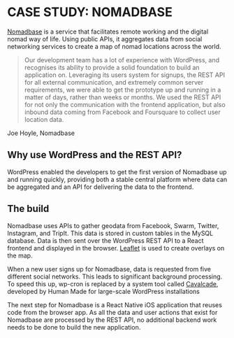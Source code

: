 # CASE STUDY: NOMADBASE

[Nomadbase](http://nomadbase.io) is a service that facilitates remote working and the digital nomad way of life. Using public APIs, it aggregates data from social networking services to create a map of nomad locations across the world.
> Our development team has a lot of experience with WordPress, and recognises its ability to provide a solid foundation to build an application on. Leveraging its users system for signups, the REST API for all external communication, and extremely common server requirements, we were able to get the prototype up and running in a matter of days, rather than weeks or months. We used the REST API for not only the communication with the frontend application, but also inbound data coming from Facebook and Foursquare to collect user location data.

Joe Hoyle, Nomadbase## Why use WordPress and the REST API?

WordPress enabled the developers to get the first version of Nomadbase up and running quickly, providing both a stable central platform where data can be aggregated and an API for delivering the data to the frontend.

## The build

Nomadbase uses APIs to gather geodata from Facebook, Swarm, Twitter, Instagram, and TripIt. This data is stored in custom tables in the MySQL database. Data is then sent over the WordPress REST API to a React frontend and displayed in the browser. [Leaflet](http://leafletjs.com/) is used to create overlays on the map.

When a new user signs up for Nomadbase, data is requested from five different social networks. This leads to significant background processing. To speed this up, wp-cron is replaced by a system tool called [Cavalcade](https://github.com/humanmade/Cavalcade), developed by Human Made for large-scale WordPress installations

The next step for Nomadbase is a React Native iOS application that reuses code from the browser app. As all the data and user actions that exist for Nomadbase are processed by the REST API, no additional backend work needs to be done to build the new application.